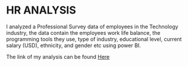 # HR ANALYSIS
I analyzed a Professional Survey data of employees in the Technology industry, the data contain the employees work life balance, the programming tools they use, type of industry, educational level, current salary (USD), ethnicity, and gender etc using power BI.

The link of my analysis can be found [Here](https://app.powerbi.com/view?r=eyJrIjoiNTVkNjE0NmMtY2FmMy00MzI3LThkMGItNGE2YzczODlhNTI2IiwidCI6IjRiYjg4NzQ5LTQwNTktNDczMi1hMjE4LTAyNDlkMjBkYWY4NSJ9)

